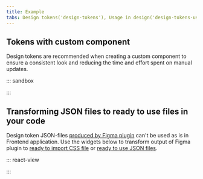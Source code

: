 ```yaml
---
title: Example
tabs: Design tokens('design-tokens'), Usage in design('design-tokens-usage'), Usage in development('design-tokens-usage-development'), Example('design-tokens-code')
---
```


## Tokens with custom component

Design tokens are recommended when creating a custom component to ensure a consistent look and reducing the time and effort spent on manual updates.

::: sandbox

<script lang="tsx">
import React from 'react';
import Button from '@semcore/ui/button';
import Switch from '@semcore/ui/switch';
import { Box, Flex } from '@semcore/ui/flex-box';
import { ThemeProvider } from '@semcore/utils/lib/ThemeProvider';

const styles = `
    .popper {
      box-shadow: var(--intergalactic-box-shadow-popper, 0px 1px 12px 0px rgba(25, 27, 35, 0.15));
      padding: var(--intergalactic-form-control-m, 28px) var(--intergalactic-form-control-l, 40px);
    }
    .kraken {
      position: absolute;
      top: 0;
      left: 80px;
    }
    .wrapper {
      position: relative;
    }
`;

const violetPrimaryButtonTheme = {
  '--intergalactic-control-primary-info': '#8649e1',
};

const CustomComponent = () => {
  const [visible, setVisible] = React.useState(false);
  const toggleVisible = () => {
    setVisible(!visible);
  };

  React.useEffect(() => {
    const stylesheet = document.createElement('style');
    stylesheet.innerHTML = styles;
    document.head.appendChild(stylesheet);
    return () => {
      document.head.removeChild(stylesheet);
    };
  }, []);

  return (
    <ThemeProvider tokens={violetPrimaryButtonTheme}>
      <Flex className='wrapper' h={220} alignItems='flex-end'>
        <Box className='kraken' style={{ display: visible ? 'block' : 'none' }}>
          <Kraken />
        </Box>
        <Flex className='popper' h={40} alignItems='center'>
          <Switch size='xl' mr={2}>
            <Switch.Value onChange={toggleVisible} />
            <Switch.Addon>Release the Kraken!</Switch.Addon>
          </Switch>
          <Button size='l' theme='muted' use='tertiary' ml={10}>
            Close
          </Button>
        </Flex>
      </Flex>
    </ThemeProvider>
  );
};
const Demo = CustomComponent;

const Kraken = () => {
  return (
    <svg
      width='130'
      height='130'
      viewBox='0 0 130 130'
      fill='none'
      xmlns='http://www.w3.org/2000/svg'
    >
      <path
        d='M44.1155 23.0443C22.1641 38.3376 35.7902 61.518 36.6345 77.4419C36.9979 84.0572 33.8131 88.0542 30.4146 89.0374C27.0161 90.0206 16.0938 86.5687 21.8649 72.2693C24.1626 78.0296 29.9337 75.2617 31.2268 73.9578C34.0055 71.1364 34.1337 59.6798 23.5855 60.4065C9.00824 61.4753 1.40968 86.9107 11.8296 98.0574C17.8358 104.47 31.494 104.993 43.5064 97.4268H75.4609L89.7283 78.9915C86.2015 74.7166 93.5009 63.6982 95.649 51.1087C97.5727 39.8551 94.7406 30.5466 86.5756 22.9801C82.6213 19.3251 61.7493 10.7647 44.1155 23.0443Z'
        fill='var(--intergalactic-control-primary-info)'
      />
      <path
        d='M65.9922 16.6748C58.1976 16.3832 50.5194 18.6337 44.1156 23.0871C25.0177 36.3498 32.862 55.5974 35.7903 70.9014C36.5812 65.5578 27.5933 44.1835 44.7248 27.8963C49.9615 22.9161 59.8791 17.4122 65.9922 16.6748Z'
        fill='white'
      />
      <path
        d='M40.5352 89.9673C32.8191 96.1017 23.3396 97.6514 17.825 93.975C10.515 89.0803 7.06304 71.2755 19.396 61.4647C7.70427 66.509 2.53169 88.0543 11.9043 98.1002C17.7929 104.395 31.0343 104.993 42.8971 97.8758L40.5352 89.9673Z'
        fill='black'
        stroke='black'
        strokeWidth='0.8'
        strokeLinecap='round'
        strokeLinejoin='round'
      />
      <path
        d='M40.5352 89.9673C32.8191 96.1017 23.3396 97.6514 17.825 93.975C10.515 89.0803 7.06304 71.2755 19.396 61.4647C7.70427 66.509 2.53169 88.0543 11.9043 98.1002C17.7929 104.395 31.0343 104.993 42.8971 97.8758L40.5352 89.9673Z'
        fill='black'
        stroke='black'
        strokeWidth='0.8'
        strokeLinecap='round'
        strokeLinejoin='round'
      />
      <path
        d='M21.9184 72.2692C24.2162 78.0296 29.9872 75.2616 31.2804 73.9578C31.9255 73.2246 32.3708 72.3375 32.5735 71.3822C32.5676 70.4817 32.2649 69.6083 31.7123 68.8973C31.1598 68.1863 30.3881 67.6774 29.517 67.4493C27.0162 66.4982 23.4788 68.7211 21.9184 72.2692Z'
        fill='black'
        stroke='black'
        strokeWidth='0.8'
        strokeLinecap='round'
        strokeLinejoin='round'
      />
      <path
        d='M40.8133 88.8877C34.1445 116.247 11.8939 97.1275 9.82056 104.833C8.40986 110.177 35.8652 134.757 56.6303 102.984L61.0227 84.4953'
        fill='var(--intergalactic-control-primary-info)'
      />
      <path
        d='M56.6514 102.984L58.169 96.572C58.0194 95.7384 57.8911 94.9048 57.8056 94.0712C34.1443 132.844 11.9791 102.375 9.8417 104.833C8.43099 110.155 35.8863 134.779 56.6514 102.984Z'
        fill='black'
        stroke='black'
        strokeWidth='0.8'
        strokeLinecap='round'
        strokeLinejoin='round'
      />
      <path
        d='M88.9589 73.9366C87.1207 82.9352 100.084 84.4955 102.04 81.8238C110.376 70.4313 85.6459 72.1198 87.4627 65.6113C89.6001 58.6754 99.7636 57.7456 107.619 61.6571C116.446 66.0495 121.191 76.6191 117.857 85.7673C114.266 95.5995 102.5 101.114 91.7376 97.0316L74.5206 86.5689'
        fill='var(--intergalactic-control-primary-info)'
      />
      <path
        d='M107.587 61.6569C100.651 58.205 91.9087 58.5576 88.5315 63.431C87.7941 68.7746 110.248 63.2279 116.521 76.8968C117.9 79.8892 117.729 84.0893 115.816 89.7214C116.665 88.4882 117.355 87.1523 117.868 85.7458C121.159 76.5976 116.414 66.0387 107.587 61.6569Z'
        fill='black'
        stroke='black'
        strokeWidth='0.8'
        strokeLinecap='round'
        strokeLinejoin='round'
      />
      <path
        d='M88.9588 73.9366C87.1206 82.9352 100.084 84.4955 102.04 81.8238C110.376 70.4313 85.6458 72.1198 87.4626 65.6113C89.6 58.6754 99.7635 57.7456 107.619 61.6571C116.446 66.0495 121.191 76.6191 117.857 85.7673C114.266 95.5995 102.499 101.114 91.7374 97.0316'
        stroke='black'
        strokeWidth='0.8'
        strokeLinecap='round'
        strokeLinejoin='round'
      />
      <path
        d='M86.8961 82.2191C88.1679 86.5687 91.2671 92.4894 95.4458 94.4024C102.841 97.7902 111.99 94.4024 117.301 95.1612C127.272 96.6253 122.645 113.051 114.971 111.716C112.962 111.374 114.693 105.464 114.8 105.036C114.202 105.784 107.522 115.435 97.6153 114.9C94.8089 114.7 92.0739 113.924 89.5806 112.62C87.0873 111.317 84.8893 109.514 83.1235 107.323L66.4195 104.117C65.5859 97.5907 64.7452 91.0645 63.8973 84.5382'
        fill='var(--intergalactic-control-primary-info)'
      />
      <path
        d='M97.2199 110.241C91.4752 109.353 86.291 106.292 82.7388 101.691L79.6609 106.65L83.1128 107.323C84.8786 109.514 87.0767 111.317 89.5699 112.62C92.0632 113.924 94.7982 114.7 97.6046 114.9C107.512 115.435 114.191 105.784 114.79 105.036C112.379 107.069 109.573 108.581 106.549 109.477C103.526 110.373 100.349 110.633 97.2199 110.241Z'
        fill='black'
        stroke='black'
        strokeWidth='0.8'
        strokeLinecap='round'
        strokeLinejoin='round'
      />
      <path
        d='M111.936 101.306C112.473 101.37 112.988 101.559 113.439 101.858C113.89 102.157 114.265 102.557 114.533 103.027C114.838 103.658 114.928 104.371 114.79 105.058'
        stroke='black'
        strokeWidth='0.8'
        strokeLinecap='round'
        strokeLinejoin='round'
      />
      <path
        d='M86.8962 82.2191C88.168 86.5687 91.2672 92.4894 95.4459 94.4024C102.841 97.7902 111.99 94.4024 117.301 95.1612C127.272 96.6253 122.645 113.051 114.971 111.716C112.962 111.374 114.693 105.464 114.8 105.036C114.202 105.784 107.522 115.435 97.6154 114.9C94.809 114.7 92.074 113.924 89.5807 112.62C87.0875 111.317 84.8894 109.514 83.1236 107.323L66.4196 104.117'
        stroke='black'
        strokeWidth='0.8'
        strokeLinecap='round'
        strokeLinejoin='round'
      />
      <path
        d='M52.3659 86.5688C49.9078 112.923 61.4286 116.204 67.563 116.835C90.6686 119.175 89.2152 90.4268 82.7815 89.5505C79.2227 89.0589 79.5754 96.8071 75.5463 102.984C69.615 103.369 66.4516 95.5032 66.8042 91.3887'
        fill='var(--intergalactic-control-primary-info)'
      />
      <path
        d='M52.0667 91.1855C51.3079 113.319 61.8027 116.247 67.5631 116.835C90.6687 119.175 89.2153 90.4267 82.7816 89.5504C79.2228 89.0588 79.5754 96.807 75.5464 102.984C69.615 103.369 66.4516 95.5031 66.8043 91.3886'
        stroke='black'
        strokeWidth='0.8'
        strokeLinecap='round'
        strokeLinejoin='round'
      />
      <path
        d='M68.226 108.541C69.9406 108.01 71.532 107.141 72.9069 105.987C73.9435 105.129 74.8411 104.116 75.568 102.984'
        stroke='black'
        strokeWidth='0.8'
        strokeLinecap='round'
        strokeLinejoin='round'
      />
      <path
        d='M83.6689 91.2496C80.2597 91.9764 80.9009 106.65 72.8 111.876C69.2946 114.131 60.7449 116.963 53.5097 104.929C56.4914 114.687 63.3098 116.396 67.5633 116.835C87.0674 118.801 89.0766 98.6665 85.3788 91.8054C85.0261 91.2176 84.5025 91.0786 83.6689 91.2496Z'
        fill='black'
        stroke='black'
        strokeWidth='0.8'
        strokeLinecap='round'
        strokeLinejoin='round'
      />
      <path
        d='M49.4056 24.5191C47.7003 23.5545 46.3456 22.0731 45.5369 20.2886C44.7282 18.5041 44.5074 16.5089 44.9063 14.5907C46.6453 16.0745 48.651 17.2134 50.8163 17.9465C53.0535 18.7017 55.418 19.0068 57.7736 18.8442'
        fill='white'
      />
      <path
        d='M51.6608 18.203C51.5131 17.6444 51.4306 17.0706 51.4149 16.4931C51.4045 15.8511 51.4836 15.2108 51.6501 14.5907C53.3451 15.2437 55.0937 15.7479 56.8761 16.0976C59.0519 16.5176 61.2649 16.7145 63.4807 16.6854L51.6501 21.6443'
        fill='white'
      />
      <path
        d='M49.4056 24.5191C47.7003 23.5545 46.3456 22.0731 45.5369 20.2886C44.7282 18.5041 44.5074 16.5089 44.9063 14.5907C46.6453 16.0745 48.651 17.2134 50.8163 17.9465C53.0535 18.7017 55.418 19.0068 57.7736 18.8442'
        stroke='black'
        strokeWidth='0.8'
        strokeLinecap='round'
        strokeLinejoin='round'
      />
      <path
        d='M51.6608 18.203C51.5131 17.6444 51.4306 17.0706 51.4149 16.4931C51.4045 15.8511 51.4836 15.2108 51.6501 14.5907C53.3451 15.2437 55.0937 15.7479 56.8761 16.0976C59.0327 16.6416 61.262 16.8399 63.4807 16.6854'
        stroke='black'
        strokeWidth='0.8'
        strokeLinecap='round'
        strokeLinejoin='round'
      />
      <path
        d='M46.2958 21.6443C45.4677 22.1069 44.6651 22.6135 43.8912 23.1619C42.8267 23.9107 41.8095 24.7244 40.8453 25.5986C42.1032 25.0807 43.4208 24.7217 44.7675 24.5299C46.3061 24.315 47.8671 24.315 49.4057 24.5299C48.6645 24.1043 47.9849 23.5793 47.3859 22.9696C46.9845 22.5605 46.6198 22.117 46.2958 21.6443Z'
        fill='black'
      />
      <path
        d='M50.0895 42.388C51.6123 42.388 52.8469 40.5793 52.8469 38.3482C52.8469 36.1171 51.6123 34.3085 50.0895 34.3085C48.5667 34.3085 47.3322 36.1171 47.3322 38.3482C47.3322 40.5793 48.5667 42.388 50.0895 42.388Z'
        fill='black'
      />
      <path
        d='M74.9158 42.388C76.4387 42.388 77.6731 40.5793 77.6731 38.3482C77.6731 36.1171 76.4387 34.3085 74.9158 34.3085C73.393 34.3085 72.1585 36.1171 72.1585 38.3482C72.1585 40.5793 73.393 42.388 74.9158 42.388Z'
        fill='black'
      />
      <path
        d='M38.9642 55.3515C39.2506 54.1909 39.9528 53.1757 40.9376 52.4982C41.9224 51.8206 43.1215 51.5278 44.3078 51.6751C49.7083 52.3152 55.1476 52.5688 60.5843 52.4339C67.39 52.3082 74.168 51.5317 80.8258 50.1148C84.0319 49.901 85.3892 53.1072 85.0151 56.8049C84.7024 59.3003 83.6574 61.6471 82.0122 63.5491C80.3669 65.4512 78.195 66.8232 75.7707 67.4921C66.825 70.1362 57.3405 70.3758 48.2727 68.1867C41.636 66.9577 37.8634 60.0538 38.9642 55.3515Z'
        fill='white'
        stroke='black'
        strokeWidth='0.8'
        strokeLinecap='round'
        strokeLinejoin='round'
      />
      <path
        d='M38.7721 56.9975C45.984 59.0689 53.4552 60.0982 60.9586 60.054C69.1494 60.0066 77.2832 58.687 85.0688 56.1425'
        stroke='black'
        strokeWidth='0.8'
        strokeLinecap='round'
        strokeLinejoin='round'
      />
      <path
        d='M74.1464 67.9838C76.1928 62.5501 77.0563 56.7424 76.6793 50.9485'
        stroke='black'
        strokeWidth='0.8'
        strokeLinecap='round'
        strokeLinejoin='round'
      />
      <path
        d='M67.4458 52.1455C67.5954 54.3364 67.6916 56.6555 67.6916 59.1136C67.6876 62.5225 67.5093 65.9291 67.1572 69.3198'
        stroke='black'
        strokeWidth='0.8'
        strokeLinecap='round'
        strokeLinejoin='round'
      />
      <path
        d='M60.4669 69.715C58.1057 64.2855 56.9184 58.4184 56.9829 52.498'
        stroke='black'
        strokeWidth='0.8'
        strokeLinecap='round'
        strokeLinejoin='round'
      />
      <path
        d='M48.7754 52.1455C48.2616 55.7211 48.6624 59.3685 49.9403 62.7472C50.8606 65.1362 52.2078 67.3379 53.9159 69.245'
        stroke='black'
        strokeWidth='0.8'
        strokeLinecap='round'
        strokeLinejoin='round'
      />
      <path
        d='M92.0583 44.44C92.6033 46.2996 91.9835 47.037 90.9896 47.3041C89.9957 47.5713 89.13 47.3041 88.585 45.4339C88.0399 43.5636 89.0231 40.5499 89.0231 40.5499C89.0231 40.5499 91.5133 42.527 92.0583 44.44Z'
        fill='white'
        stroke='black'
        strokeWidth='0.8'
        strokeLinecap='round'
        strokeLinejoin='round'
      />
      <path
        d='M73.9699 25.7637C75.6669 24.784 76.5451 23.1278 75.9312 22.0646C75.3174 21.0014 73.444 20.9337 71.747 21.9135C70.0499 22.8933 69.1718 24.5495 69.7857 25.6127C70.3995 26.6759 72.2728 26.7435 73.9699 25.7637Z'
        fill='white'
      />
      <path
        d='M65.6998 25.164C66.5522 24.6742 66.9298 23.7317 66.5432 23.059C66.1566 22.3863 65.1522 22.2381 64.2998 22.728C63.4474 23.2179 63.0698 24.1604 63.4564 24.8331C63.843 25.5058 64.8474 25.6539 65.6998 25.164Z'
        fill='white'
      />
      <path
        d='M73.559 30.5619C74.4075 30.072 74.8131 29.1859 74.4649 28.5828C74.1166 27.9796 73.1464 27.8878 72.2979 28.3777C71.4494 28.8676 71.0438 29.7537 71.3921 30.3568C71.7403 30.96 72.7105 31.0518 73.559 30.5619Z'
        fill='white'
      />
      <path
        d='M86.0854 33.2255C87.3409 31.8462 86.409 28.9534 84.004 26.7642C81.5989 24.575 78.6315 23.9185 77.376 25.2978C76.1204 26.6771 77.0523 29.5699 79.4574 31.7591C81.8624 33.9483 84.8299 34.6048 86.0854 33.2255Z'
        fill='white'
      />
      <path
        d='M85.3968 104.753C85.9798 102.447 85.548 100.349 84.4321 100.067C83.3163 99.7845 81.939 101.425 81.3559 103.731C80.7728 106.037 81.2047 108.136 82.3205 108.418C83.4364 108.7 84.8137 107.059 85.3968 104.753Z'
        fill='var(--intergalactic-control-primary-info)'
      />
      <path
        d='M78.6891 109.281C79.0866 108.443 78.9939 107.568 78.482 107.325C77.9702 107.082 77.233 107.563 76.8355 108.4C76.438 109.238 76.5308 110.113 77.0426 110.356C77.5545 110.599 78.2916 110.118 78.6891 109.281Z'
        fill='var(--intergalactic-control-primary-info)'
      />
      <path
        d='M97.4444 63.057C99.6224 63.057 101.388 62.3871 101.388 61.5608C101.388 60.7345 99.6224 60.0646 97.4444 60.0646C95.2665 60.0646 93.5009 60.7345 93.5009 61.5608C93.5009 62.3871 95.2665 63.057 97.4444 63.057Z'
        fill='var(--intergalactic-control-primary-info)'
      />
      <path
        d='M113.084 67.3559C113.438 66.609 112.678 65.5082 111.387 64.8974C110.095 64.2865 108.762 64.3968 108.409 65.1437C108.055 65.8907 108.816 66.9914 110.107 67.6023C111.398 68.2132 112.731 68.1029 113.084 67.3559Z'
        fill='var(--intergalactic-control-primary-info)'
      />
      <path
        d='M105.08 66.3058C105.148 65.8386 104.323 65.3309 103.237 65.1719C102.15 65.0128 101.214 65.2626 101.146 65.7299C101.078 66.1971 101.903 66.7047 102.989 66.8638C104.075 67.0228 105.011 66.773 105.08 66.3058Z'
        fill='var(--intergalactic-control-primary-info)'
      />
      <path
        d='M32.9047 118.94C35.3188 118.94 37.2757 118.151 37.2757 117.177C37.2757 116.203 35.3188 115.413 32.9047 115.413C30.4907 115.413 28.5337 116.203 28.5337 117.177C28.5337 118.151 30.4907 118.94 32.9047 118.94Z'
        fill='var(--intergalactic-control-primary-info)'
      />
      <path
        d='M25.5346 115.604C25.773 114.962 24.9659 114.07 23.732 113.612C22.4981 113.154 21.3046 113.303 21.0662 113.945C20.8279 114.587 21.635 115.478 22.8689 115.937C24.1028 116.395 25.2963 116.246 25.5346 115.604Z'
        fill='var(--intergalactic-control-primary-info)'
      />
      <path
        d='M11.0283 88.1933C11.5413 90.9185 11.0283 93.3017 9.842 93.5369C8.65573 93.772 8.00381 91.6239 7.49083 88.8986C6.97784 86.1734 6.82822 83.8971 7.99312 83.6726C9.15802 83.4482 10.5153 85.4788 11.0283 88.1933Z'
        fill='var(--intergalactic-control-primary-info)'
      />
      <path
        d='M15.8782 99.4909C16.6003 98.7689 16.333 97.331 15.2812 96.2792C14.2295 95.2275 12.7915 94.9602 12.0695 95.6822C11.3475 96.4042 11.6148 97.8422 12.6665 98.8939C13.7183 99.9457 15.1562 100.213 15.8782 99.4909Z'
        fill='var(--intergalactic-control-primary-info)'
      />
      <path
        d='M14.1309 93.8697C14.7948 93.659 15.1158 92.8041 14.8479 91.9603C14.5801 91.1164 13.8248 90.6031 13.161 90.8138C12.4971 91.0246 12.1761 91.8795 12.444 92.7233C12.7118 93.5672 13.4671 94.0805 14.1309 93.8697Z'
        fill='var(--intergalactic-control-primary-info)'
      />
      <path
        d='M46.2958 21.6443C45.5583 22.0718 44.8316 22.5421 44.1583 23.0444C22.2069 38.3377 35.833 61.5181 36.6773 77.442C37.0407 84.0573 33.8559 88.0543 30.4574 89.0375C27.0589 90.0207 16.1366 86.5688 21.9077 72.2694C24.2054 78.0298 29.9765 75.2618 31.2696 73.958C34.0483 71.1365 34.1765 59.6799 23.6283 60.4066C9.05104 61.4754 1.45247 86.9108 11.8724 98.0575C15.9336 102.396 24.2695 104.192 32.4452 102.461'
        stroke='black'
        strokeWidth='0.8'
        strokeLinecap='round'
        strokeLinejoin='round'
      />
      <path
        d='M93.5865 59.3593C94.4671 56.6502 95.1563 53.8825 95.6491 51.0768C97.5728 39.8232 94.7407 30.5147 86.5757 22.9482C83.9574 20.5222 73.9008 15.9481 62.2838 16.7069'
        stroke='black'
        strokeWidth='0.8'
        strokeLinecap='round'
        strokeLinejoin='round'
      />
      <path
        d='M89.7284 78.9915C88.1467 77.0785 88.7451 73.7975 90.081 69.6189'
        stroke='black'
        strokeWidth='0.8'
        strokeLinecap='round'
        strokeLinejoin='round'
      />
      <path
        d='M40.8133 88.8878C34.1446 116.247 11.8939 97.1276 9.82061 104.833C8.46334 109.942 33.6743 132.801 54.0547 106.596'
        stroke='black'
        strokeWidth='0.8'
        strokeLinecap='round'
        strokeLinejoin='round'
      />
      <path
        d='M87.3343 11C88.3176 18.9619 84.1282 23.9528 86.5007 29.6598C86.8952 30.5809 87.4707 31.4135 88.1932 32.1079C88.9156 32.8024 89.7701 33.3447 90.7061 33.7025C91.6422 34.0604 92.6405 34.2265 93.642 34.1911C94.6434 34.1557 95.6276 33.9195 96.536 33.4965C100.586 31.359 99.9986 25.9406 99.6673 24.5192C98.3742 18.9406 92.197 17.113 87.3343 11Z'
        fill='white'
        stroke='var(--intergalactic-control-primary-info)'
        strokeWidth='0.8'
        strokeLinecap='round'
        strokeLinejoin='round'
      />
      <path
        d='M88.8626 19.5069C88.339 19.5069 87.5588 22.3604 87.7939 25.3528C88.168 29.5208 92.7848 33.443 93.9711 31.0918C94.5589 29.9162 91.8337 28.8475 90.3161 26.0154C88.5848 22.681 89.3863 19.5283 88.8626 19.5069Z'
        fill='var(--intergalactic-control-primary-info)'
      />
    </svg>
  );
};
</script>

:::

## Transforming JSON files to ready to use files in your code

Design token JSON-files [produced by Figma plugin](/style/design-tokens/design-tokens-usage#how_to_make_a_new_theme) can't be used as is in Frontend application. Use the widgets below to transform output of Figma plugin to [ready to import CSS file](/style/design-tokens/design-tokens-usage-development#global_theme) or [ready to use JSON files](/style/design-tokens/design-tokens-usage-development#global_theme).

::: react-view

<script lang="tsx">
import React from 'react';
import '@semcore/ui/utils/themes/default.css'; /** TO REMOVE WHEN THEME PR WILL BE MERGED */
import Button from '@semcore/ui/button';
import { Box } from '@semcore/ui/flex-box';
import CheckM from '@semcore/icon/Check/m';
import cx from 'classnames';
import { processTokens, tokensToJson, tokensToCss } from '@semcore/utils/theme/utils';
import styles from './processor.module.css';
import Copy from '@components/Copy';

const FileInput = ({ id, onFile, multiple, accept }) => {
  const [dragging, setDragging] = React.useState(false);

  const handleDragStart = React.useCallback(() => setDragging(true), []);
  const handleDragEnd = React.useCallback(() => setDragging(false), []);
  React.useEffect(() => {
    window.addEventListener('dragstart', handleDragStart);
    window.addEventListener('dragend', handleDragEnd);
    return () => {
      window.removeEventListener('dragstart', handleDragStart);
      window.removeEventListener('dragend', handleDragEnd);
    };
  }, []);

  return (
    <div className={cx(styles.dropzone, dragging && styles.dropzoneDragging)}>
      <div />
      <div className={styles.dropzoneInner}>
        <div>Drag files here</div>
        <div>or</div>
        <Button theme='success' use='primary' size='l' mb={4}>
          Browse files
        </Button>
      </div>
      <div>Upload files, uncompressed, less than 1 GB in size</div>
      <input
        className={styles.fileInput}
        id={id}
        multiple={multiple}
        type='file'
        accept={accept}
        onChange={(event) => onFile([...(event.target.files ?? [])])}
      />
    </div>
  );
};
const readFile = (file) =>
  new Promise((resolve, reject) => {
    const reader = new FileReader();
    reader.onload = () => resolve(reader.result);
    reader.onerror = () => reject(reader.error);
    reader.readAsText(file);
  });

const DesignTokensProcessor = () => {
  const [baseTokens, setBaseTokens] = React.useState(null);
  const [designTokens, setDesignTokens] = React.useState(null);
  const handleBaseTokensFile = React.useCallback(async (files) => {
    try {
      setBaseTokens(JSON.parse(await readFile(files[0])));
    } catch (err) {
      console.error(err);
      setBaseTokens(null);
    }
  }, []);
  const handleDesignTokensFile = React.useCallback(async (files) => {
    try {
      setDesignTokens(JSON.parse(await readFile(files[0])));
    } catch (err) {
      console.error(err);
      setDesignTokens(null);
    }
  }, []);
  const handleChangeBaseTokensFile = React.useCallback(() => setBaseTokens(null), []);
  const handleChangeDesignTokensFile = React.useCallback(() => setDesignTokens(null), []);

  const { css, json, error } = React.useMemo(() => {
    if (!designTokens) return {};
    try {
      const { processedTokens } = processTokens(baseTokens || {}, designTokens, 'intergalactic');

      return {
        css: tokensToCss(processedTokens),
        json: tokensToJson(processedTokens),
        error: null,
      };
    } catch (error) {
      return { error };
    }
  }, [baseTokens, designTokens]);

  return (
    <div className={styles.container}>
      <Box mb={2}>
        <label htmlFor='base-tokens-file'>Base tokens JSON file:</label>
        {!baseTokens && (
          <>
            <FileInput
              id='base-tokens-file'
              multiple={false}
              accept='application/json'
              onFile={handleBaseTokensFile}
            />
          </>
        )}
        {baseTokens && (
          <div className={styles.uploadedFileBlock}>
            <CheckM color='green-400' /> File selected{' '}
            <button
              type='button'
              className={styles.changeFileButton}
              id='base-tokens-file'
              onClick={handleChangeBaseTokensFile}
            >
              replace file
            </button>
          </div>
        )}
      </Box>
      <Box mb={2}>
        <label htmlFor='design-tokens-file'>Semantic tokens JSON file:</label>
        {!designTokens && (
          <>
            <FileInput
              id='design-tokens-file'
              multiple={false}
              accept='application/json'
              onFile={handleDesignTokensFile}
            />
          </>
        )}
        {designTokens && (
          <div className={styles.uploadedFileBlock}>
            <CheckM color='green-400' /> File selected{' '}
            <button
              type='button'
              className={styles.changeFileButton}
              id='base-tokens-file'
              onClick={handleChangeDesignTokensFile}
            >
              replace file
            </button>
          </div>
        )}
      </Box>
      {error && (
        <div className={styles.processedSection}>
          <h4>Error occurred while processing your files.</h4>
          {!baseTokens && <div>Maybe you forgot to provide base tokens?</div>}
          <code>{String(error.message ?? error)}</code>
        </div>
      )}
      {css && json && !error && (
        <div className={styles.processedSection}>
          <div className={styles.processedBlock}>
            <h4>
              Processed
              <span className={styles.extension}>.css</span>
              <Copy copiedToast='Copied!' toCopy={css} trigger='click'>
                <span className={styles.clickToCopy}>click copy</span>
              </Copy>
            </h4>
            <code className={styles.codeBlock}>{css}</code>
          </div>
          <div className={styles.processedBlock}>
            <h4>
              Processed
              <span className={styles.extension}>.json</span>
              <Copy copiedToast='Copied!' toCopy={json} trigger='click'>
                <span className={styles.clickToCopy}>click copy</span>
              </Copy>
            </h4>
            <code lang='css' className={styles.codeBlock}>
              {json}
            </code>
          </div>
        </div>
      )}
    </div>
  );
};

const App = DesignTokensProcessor;
</script>

:::

